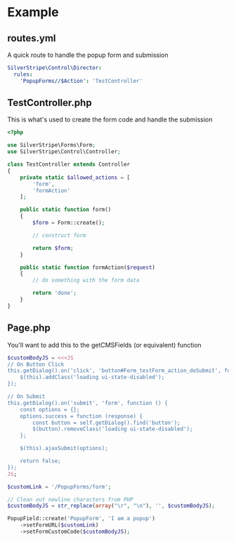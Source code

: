 # Example

## routes.yml

A quick route to handle the popup form and submission

```YAML
SilverStripe\Control\Director:
  rules:
    'PopupForms//$Action': 'TestController'
```

## TestController.php

This is what's used to create the form code and handle the submission

```PHP
<?php

use SilverStripe\Forms\Form;
use SilverStripe\Control\Controller;

class TestController extends Controller
{
    private static $allowed_actions = [
        'form',
        'formAction'
    ];

    public static function form()
    {
        $form = Form::create();

        // construct form

        return $form;
    }

    public static function formAction($request)
    {
        // do something with the form data

        return 'done';
    }
}
```

## Page.php

You'll want to add this to the getCMSFields (or equivalent) function

```PHP
$customBodyJS = <<<JS
// On Button Click
this.getDialog().on('click', 'button#Form_testForm_action_doSubmit', function () {
    $(this).addClass('loading ui-state-disabled');
});

// On Submit
this.getDialog().on('submit', 'form', function () {
    const options = {};
    options.success = function (response) {
        const button = self.getDialog().find('button');
        $(button).removeClass('loading ui-state-disabled');
    };

    $(this).ajaxSubmit(options);

    return false;
});
JS;

$customLink = '/PopupForms/form';

// Clean out newline characters from PHP
$customBodyJS = str_replace(array("\r", "\n"), '', $customBodyJS);

PopupField::create('PopupForm', 'I am a popup')
    ->setFormURL($customLink)
    ->setFormCustomCode($customBodyJS);
```